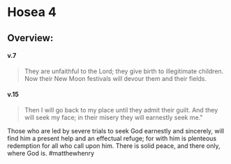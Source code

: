 # Hosea 4

## Overview:



#### v.7
>They are unfaithful to the Lord; they give birth to illegitimate children. Now their New Moon festivals will devour them and their fields.

#### v.15
>Then I will go back to my place until they admit their guilt. And they will seek my face; in their misery they will earnestly seek me."

Those who are led by severe trials to seek God earnestly and sincerely, will find him a present help and an effectual refuge; for with him is plenteous redemption for all who call upon him. There is solid peace, and there only, where God is.
#matthewhenry 